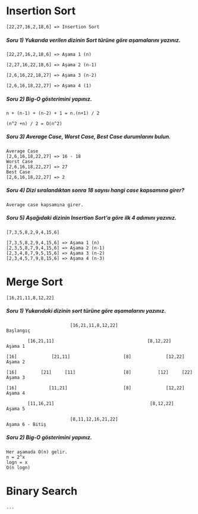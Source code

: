 # Insertion Sort

```
[22,27,16,2,18,6] => Insertion Sort
```

##### Soru 1) Yukarıda verilen dizinin Sort türüne göre aşamalarını yazınız.

```
[22,27,16,2,18,6] => Aşama 1 (n)

[2,27,16,22,18,6] => Aşama 2 (n-1)

[2,6,16,22,18,27] => Aşama 3 (n-2)

[2,6,16,18,22,27] => Aşama 4 (1)
```

##### Soru 2) Big-O gösterimini yapınız.

```
n + (n-1) + (n-2) + 1 = n.(n+1) / 2 

(n^2 +n) / 2 = O(n^2)
```

##### Soru 3) **Average Case**, Worst Case, Best Case durumlarını bulun.

```
Average Case
[2,6,16,18,22,27] => 16 - 18
Worst Case
[2,6,16,18,22,27] => 27
Best Case 
[2,6,16,18,22,27] => 2
```

##### Soru 4) Dizi sıralandıktan sonra 18 sayısı hangi case kapsamına girer?

```
Average case kapsamına girer.
```

##### Soru 5) Aşağıdaki dizinin Insertion Sort'a göre ilk 4 adımını yazınız.

```
[7,3,5,8,2,9,4,15,6]
```

```
[7,3,5,8,2,9,4,15,6] => Aşama 1 (n) 
[2,3,5,8,7,9,4,15,6] => Aşama 2 (n-1) 
[2,3,4,8,7,9,5,15,6] => Aşama 3 (n-2) 
[2,3,4,5,7,9,8,15,6] => Aşama 4 (n-3)
```

# Merge Sort

```
[16,21,11,8,12,22]
```

##### Soru 1) Yukarıdaki dizinin sort türüne göre aşamalarını yazınız.

```
						[16,21,11,8,12,22]									Başlangıç

		[16,21,11]									 [8,12,22]				Aşama 1
		
[16]             [21,11]  					[8]				[12,22]			Aşama 2

[16] 		 [21]     [11]					[8]			 [12]	  [22]		Aşama 3

[16]  			[11,21]						[8]				[12,22]			Aşama 4

		[11,16,21]									  [8,12,22]				Aşama 5		

						[8,11,12,16,21,22]									Aşama 6 - Bitiş
```

##### Soru 2) Big-O gösterimini yapınız.

```
Her aşamada O(n) gelir.
n = 2^x
logn = x
O(n logn)
```

# Binary Search

```
...
```
